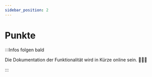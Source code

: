 ```yaml
---
sidebar_position: 2
---
```


# Punkte

:::Infos folgen bald

Die Dokumentation der Funktionalität wird in Kürze online sein. 🧑🏻‍💻

:::
